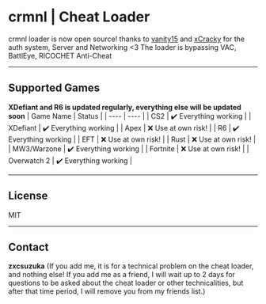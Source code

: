 # crmnl | Cheat Loader
   
  crmnl loader is now open source! thanks to [vanity15](https://github.com/vanity15) and [xCracky](https://github.com/xCracky) for the auth system, Server and Networking   <3
  The loader is bypassing VAC, BattlEye, RICOCHET Anti-Cheat
  
---
  
## Supported Games
**XDefiant and R6 is updated regularly, everything else will be updated soon**
| Game Name | Status  |
| ---- | ---- |
| CS2 |   :heavy_check_mark: Everything working |
| XDefiant |   :heavy_check_mark: Everything working |
| Apex |   :x: Use at own risk! |
| R6 |  :heavy_check_mark: Everything working |
| EFT | :x: Use at own risk! |
| Rust | :x: Use at own risk! |
| MW3/Warzone | :heavy_check_mark: Everything working |
| Fortnite | :x: Use at own risk! |
| Overwatch 2 | :heavy_check_mark: Everything working |

---

## License

MIT

---

## Contact

**zxcsuzuka** (If you add me, it is for a technical problem on the cheat loader, and nothing else! If you add me as a friend, I will wait up to 2 days for questions to be asked about the cheat loader or other technicalities, but after that time period, I will remove you from my friends list.)

